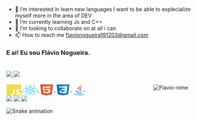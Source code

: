 
- 👀 I’m interested in learn new languages I want to be able to explecialize myself more in the area of DEV
- 🌱 I’m currently learning Js and C++
- 💞️ I’m looking to collaborate on at all i can
- 📫 How to reach me flavionogueira191203@gmail.com
### E ai! Eu sou Flávio Nogueira.
#
 <div>
  <a href="https://github.com/FlavioNogueira1">
  <img height="180em" src="https://github-readme-stats.vercel.app/api?username=FlavioNogueira1&show_icons=true&theme=tokyonight&include_all_commits=true&count_private=true"/>
  <img height="180em" src="https://github-readme-stats.vercel.app/api/top-langs/?username=FlavioNogueira1&layout=compact&langs_count=7&theme=dracula"/>
</div>
<div style="display: inline_block"><br>
  <img align="center" alt="Flavio-Js" height="30" width="40" src="https://raw.githubusercontent.com/devicons/devicon/master/icons/javascript/javascript-plain.svg">
  <img align="center" alt="Flavio-React" height="30" width="40" src="https://raw.githubusercontent.com/devicons/devicon/master/icons/react/react-original.svg">
  <img align="center" alt="Flavio-HTML" height="30" width="40" src="https://raw.githubusercontent.com/devicons/devicon/master/icons/html5/html5-original.svg">
  <img align="center" alt="Flavio-CSS" height="30" width="40" src="https://raw.githubusercontent.com/devicons/devicon/master/icons/css3/css3-original.svg">
 <img align="center" alt="Flavio-Java" height="30" width="40" src="https://raw.githubusercontent.com/devicons/devicon/master/icons/java/java-original.svg">
<img align="right" alt="Flavio-nime" height="120" width="110" src="https://share-cdn.picrew.me/shareImg/org/202110/1097196_IsPLINwB.png">
  </div>

  <div> 
  <a href="https://www.instagram.com/flavio_noog/" target="_blank"><img src="https://img.shields.io/badge/-Instagram-%23E4405F?style=for-the-badge&logo=instagram&logoColor=white" target="_blank"></a>
  <a href = "mailto:flavionogueira191203@gmail.com"><img src="https://img.shields.io/badge/-Gmail-%23333?style=for-the-badge&logo=gmail&logoColor=white" target="_blank"></a>
  <a href="https://www.linkedin.com/in/fl%C3%A1vio-nogueira-598350203/" target="_blank"><img src="https://img.shields.io/badge/-LinkedIn-%230077B5?style=for-the-badge&logo=linkedin&logoColor=white" target="_blank"></a> 
 
![Snake animation](https://github.com/balduccimurilo/balduccimurilo/blob/output/github-contribution-grid-snake.svg)
